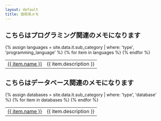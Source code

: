 ```yaml
---
layout: default
title: 技術系メモ
---
```

## こちらはプログラミング関連のメモになります

<table>
    {% assign languages = site.data.it.sub_category | where: 'type', 'programming_language' %}
    {% for item in languages %}
    <tr>
        <td><a href="{{ item.link }}">{{ item.name }}</a></td>
        <td>{{ item.description }}</td>
    </tr>
    {% endfor %}
</table>

## こちらはデータベース関連のメモになります

<table>
    {% assign databases = site.data.it.sub_category | where: 'type', 'database' %}
    {% for item in databases %}
    <tr>
        <td><a href="{{ item.link }}">{{ item.name }}</a></td>
        <td>{{ item.description }}</td>
    </tr>
    {% endfor %}
</table>

